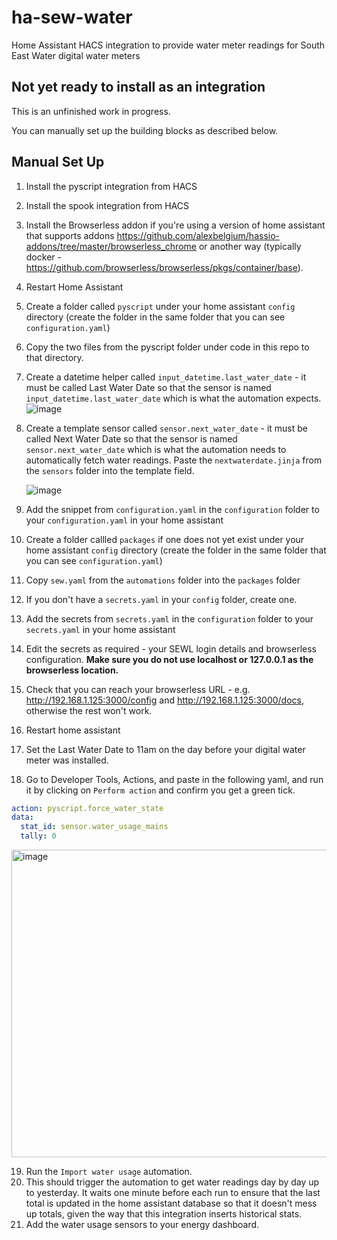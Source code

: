 # ha-sew-water

Home Assistant HACS integration to provide water meter readings for South East Water digital water meters

## Not yet ready to install as an integration

This is an unfinished work in progress.

You can manually set up the building blocks as described below.

## Manual Set Up

1. Install the pyscript integration from HACS
2. Install the spook integration from HACS
3. Install the Browserless addon if you're using a version of home assistant that supports addons https://github.com/alexbelgium/hassio-addons/tree/master/browserless_chrome or another way (typically docker - https://github.com/browserless/browserless/pkgs/container/base).
4. Restart Home Assistant
5. Create a folder called `pyscript` under your home assistant `config` directory (create the folder in the same folder that you can see `configuration.yaml`)
6. Copy the two files from the pyscript folder under code in this repo to that directory.
7. Create a datetime helper called `input_datetime.last_water_date` - it must be called Last Water Date so that the sensor is named `input_datetime.last_water_date` which is what the automation expects.
   ![image](https://github.com/user-attachments/assets/ea1b7a54-c27a-45f5-a41d-3050688aa349)
8. Create a template sensor called `sensor.next_water_date` - it must be called Next Water Date so that the sensor is named `sensor.next_water_date` which is what the automation needs to automatically fetch water readings.  Paste the `nextwaterdate.jinja` from the `sensors` folder into the template field.

   ![image](https://github.com/user-attachments/assets/1ac0679b-4606-4db6-874e-f8ae334c68bd)
   
9. Add the snippet from `configuration.yaml` in the `configuration` folder to your `configuration.yaml` in your home assistant
10. Create a folder callled `packages` if one does not yet exist under your home assistant `config` directory (create the folder in the same folder that you can see `configuration.yaml`)
11. Copy `sew.yaml` from the `automations` folder into the `packages` folder
12. If you don't have a `secrets.yaml` in your `config` folder, create one.
13. Add the secrets from `secrets.yaml` in the `configuration` folder to your `secrets.yaml` in your home assistant
14. Edit the secrets as required - your SEWL login details and browserless configuration.  **Make sure you do not use localhost or 127.0.0.1 as the browserless location.**
15. Check that you can reach your browserless URL - e.g. http://192.168.1.125:3000/config and http://192.168.1.125:3000/docs, otherwise the rest won't work.
16. Restart home assistant
17. Set the Last Water Date to 11am on the day before your digital water meter was installed.
18. Go to Developer Tools, Actions, and paste in the following yaml, and run it by clicking on `Perform action` and confirm you get a green tick.
``` yaml
action: pyscript.force_water_state
data:
  stat_id: sensor.water_usage_mains
  tally: 0
```
  <img width="1746" height="492" alt="image" src="https://github.com/user-attachments/assets/3b72a8e4-e67a-4f9c-b91e-32e6c0c00cd3" />

19. Run the `Import water usage` automation.
20. This should trigger the automation to get water readings day by day up to yesterday.  It waits one minute before each run to ensure that the last total is updated in the home assistant database so that it doesn't mess up totals, given the way that this integration inserts historical stats.
21. Add the water usage sensors to your energy dashboard.
